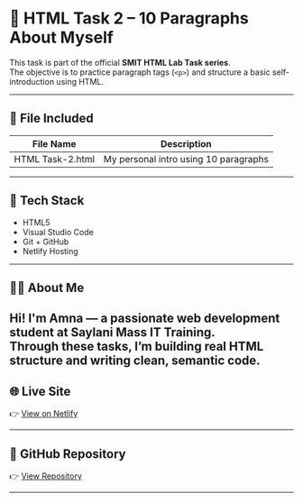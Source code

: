 # 📄 HTML Task 2 – 10 Paragraphs About Myself

This task is part of the official **SMIT HTML Lab Task series**.  
The objective is to practice paragraph tags (`<p>`) and structure a basic self-introduction using HTML.

---

## 📁 File Included

| File Name           | Description                        |
|---------------------|------------------------------------|
| HTML Task-2.html    | My personal intro using 10 paragraphs |

---

## 🧰 Tech Stack

- HTML5  
- Visual Studio Code  
- Git + GitHub  
- Netlify Hosting

---

## 👩‍💻 About Me

Hi! I'm Amna — a passionate web development student at **Saylani Mass IT Training**.  
Through these tasks, I’m building real HTML structure and writing clean, semantic code.
---

## 🌐 Live Site

👉 [View on Netlify](https://html-task-3-personal-blog.netlify.app)

---

## 📁 GitHub Repository

👉 [View Repository](https://github.com/Amna7877/HTML-Task-3-Personal-Blog)

---




